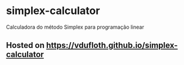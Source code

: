 # simplex-calculator
Calculadora do método Simplex para programação linear
## Hosted on https://vdufloth.github.io/simplex-calculator
